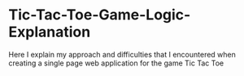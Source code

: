 # Tic-Tac-Toe-Game-Logic-Explanation
Here I explain my approach and difficulties that I encountered when creating a single page web application for the game Tic Tac Toe
